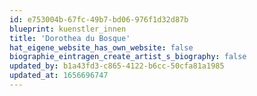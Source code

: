 ```yaml
---
id: e753004b-67fc-49b7-bd06-976f1d32d87b
blueprint: kuenstler_innen
title: 'Dorothea du Bosque'
hat_eigene_website_has_own_website: false
biographie_eintragen_create_artist_s_biography: false
updated_by: b1a43fd3-c865-4122-b6cc-50cfa81a1985
updated_at: 1656696747
---
```

